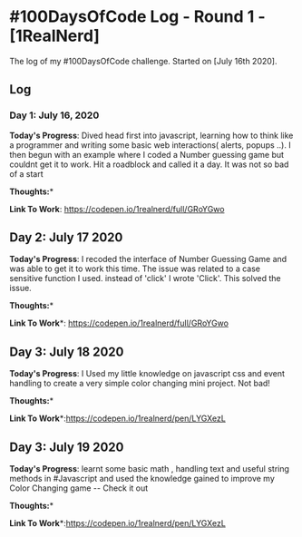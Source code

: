 # #100DaysOfCode Log - Round 1 - [1RealNerd]

The log of my #100DaysOfCode challenge. Started on [July 16th 2020].

## Log

### Day 1: July 16, 2020

**Today's Progress**: Dived head first into javascript, learning how to think like a programmer and writing some basic web interactions( alerts, popups ..). I then begun with an example where I coded a Number guessing game but couldnt get it to work. Hit a roadblock and called it a day. It was not so bad of a start

**Thoughts:*** 

**Link To Work**: https://codepen.io/1realnerd/full/GRoYGwo

## Day 2: July 17 2020

**Today's Progress**: I recoded the interface of Number Guessing Game and was able to get it to work this time. The issue was related to a case sensitive function I used. instead of 'click' I wrote 'Click'. This solved the issue.

**Thoughts:***

**Link To Work***: https://codepen.io/1realnerd/full/GRoYGwo

## Day 3: July 18 2020

**Today's Progress**: I Used my little knowledge on javascript css and event handling to create a very simple color changing mini project. Not bad!

**Thoughts:***

**Link To Work***:https://codepen.io/1realnerd/pen/LYGXezL


## Day 3: July 19 2020

**Today's Progress**:  learnt some basic math , handling text and useful string methods in #Javascript and used the knowledge gained to improve my Color Changing game -- Check it out

**Thoughts:***

**Link To Work***:https://codepen.io/1realnerd/pen/LYGXezL


